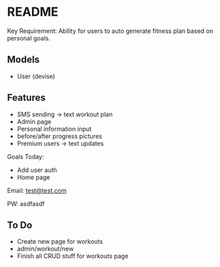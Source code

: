 # README

Key Requirement: Ability for users to auto generate fitness plan based on personal goals.

## Models
- User (devise)

## Features
- SMS sending -> text workout plan
- Admin page
- Personal information input
- before/after progress pictures
- Premium users -> text updates

Goals Today:
- Add user auth
- Home page

Email: test@test.com

PW: asdfasdf

## To Do
- Create new page for workouts
-   admin/workout/new
- Finish all CRUD stuff for workouts page
